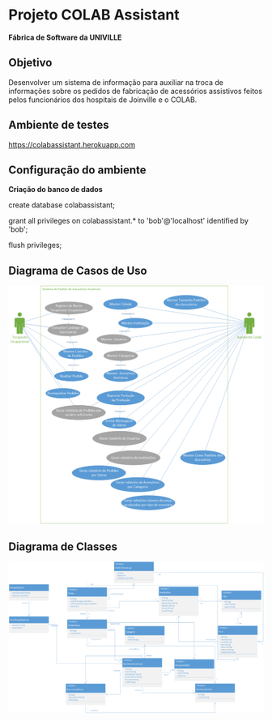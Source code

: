 # Projeto COLAB Assistant
**Fábrica de Software da UNIVILLE**

## Objetivo
Desenvolver um sistema de informação para auxiliar na troca de informações sobre os pedidos de fabricação de acessórios assistivos feitos pelos funcionários dos hospitais de Joinville e o COLAB.

## Ambiente de testes
https://colabassistant.herokuapp.com

## Configuração do ambiente
**Criação do banco de dados**

create database colabassistant;

grant all privileges on colabassistant.* to 'bob'@'localhost' identified by 'bob';

flush privileges;

## Diagrama de Casos de Uso
![Diagrama de Casos de Uso](docs/diag_casodeuso_sistemacolab_v3.png)

## Diagrama de Classes
![Diagrama de Classes](docs/diag_classes_sistemacolab_v3.png)

